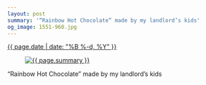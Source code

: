 ```yaml
---
layout: post
summary: '“Rainbow Hot Chocolate” made by my landlord’s kids'
og_image: 1551-960.jpg
---
```


<p>
 <time>
  <a href="/1551">
   {{ page.date | date: "%B %-d, %Y" }}
  </a>
 </time>
 <a href="/1551">
  <figure data-taken="12/19/2021">
   <img alt="{{ page.summary }}" sizes="(min-width: 700px) 50vw, calc(100vw - 2rem)" src="{{ site.assets_url }}/1551-480.jpg" srcset="{{ site.assets_url }}/1551-240.jpg 240w, {{ site.assets_url }}/1551-480.jpg 480w, {{ site.assets_url }}/1551-720.jpg 720w, {{ site.assets_url }}/1551-960.jpg 960w"/>
  </figure>
 </a>
 <span>
  “Rainbow Hot Chocolate” made by my landlord’s kids
 </span>
</p>
